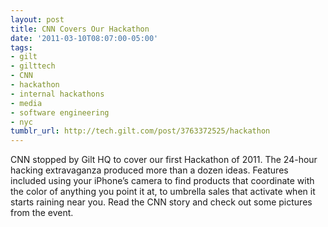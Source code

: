 ```yaml
---
layout: post
title: CNN Covers Our Hackathon
date: '2011-03-10T08:07:00-05:00'
tags:
- gilt
- gilttech
- CNN
- hackathon
- internal hackathons
- media
- software engineering
- nyc
tumblr_url: http://tech.gilt.com/post/3763372525/hackathon
---
```

CNN stopped by Gilt HQ to cover our first Hackathon of 2011. The 24-hour hacking extravaganza produced more than a dozen ideas. Features included using your iPhone’s camera to find products that coordinate with the color of anything you point it at, to umbrella sales that activate when it starts raining near you.
Read the CNN story and check out some pictures from the event.
